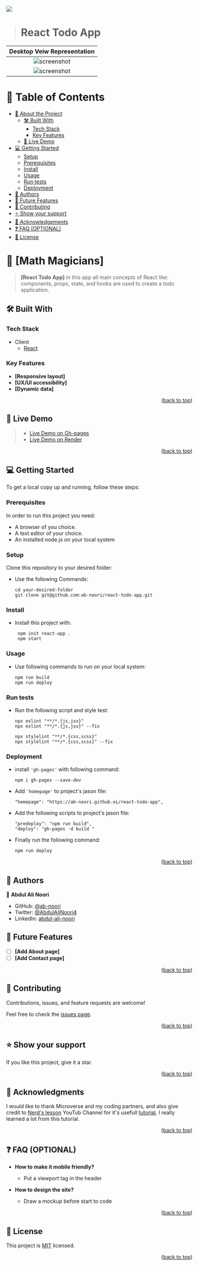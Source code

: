 <a name="readme-top"></a>

![](https://img.shields.io/badge/Microverse-blueviolet)

<div align="center">


</div>

<!-- Open pull request using the following structure

  ## Project title: subtitle

  ### 🌟Branch features:

  - i
  - ii
  - iii

  ### [ 🚀 Branch Demo](https://ab-noori.github.io/Project-Template/)

-->

> # React Todo App

| Desktop Veiw Representation|
|---------------------------------------|
|<div align="center"><img src="./src/assets/desktop-shot.PNG" alt="screenshot" width="auto" height="auto"/></div>|
|<div align="center"><img src="./src/assets/mobile-shot.PNG" alt="screenshot" width="auto" height="auto"/></div>|

<!-- TABLE OF CONTENTS -->

# 📗 Table of Contents

- [📖 About the Project](#about-project)
  - [🛠 Built With](#built-with)
    - [Tech Stack](#tech-stack)
    - [Key Features](#key-features)
  - [🚀 Live Demo](#live-demo)
- [💻 Getting Started](#getting-started)
  - [Setup](#setup)
  - [Prerequisites](#prerequisites)
  - [Install](#install)
  - [Usage](#usage)
  - [Run tests](#run-tests)
  - [Deployment](#triangular_flag_on_post-deployment)
- [👥 Authors](#authors)
- [🔭 Future Features](#future-features)
- [🤝 Contributing](#contributing)
- [⭐️ Show your support](#support)
- [🙏 Acknowledgements](#acknowledgements)
- [❓ FAQ (OPTIONAL)](#faq)
- [📝 License](#license)

<!-- PROJECT DESCRIPTION -->

# 📖 [Math Magicians] <a name="about-project"></a>

> **[React Todo App]** in this app all main concepts of React like: components, props, state, and hooks are used to create a todo application. 

## 🛠 Built With <a name="built-with"></a>

### Tech Stack <a name="tech-stack"></a>
- <summary>Client</summary>
    <ul>
      <li><a href="https://reactjs.org/">React</a></li>
    </ul>

### Key Features <a name="key-features"></a>

- **[Responsive layout]**
- **[UX/UI accessibility]**
- **[Dynamic data]**

<p align="right">(<a href="#readme-top">back to top</a>)</p>

<!-- LIVE DEMO -->

## 🚀 Live Demo <a name="live-demo"></a>
> - [Live Demo on Gh-pages](https://ab-noori.github.io/react-todo-app/)
> - [Live Demo on Render](https://math-magicians-ab.onrender.com)

<p align="right">(<a href="#readme-top">back to top</a>)</p>

<!-- GETTING STARTED -->

## 💻 Getting Started <a name="getting-started"></a>

To get a local copy up and running, follow these steps:

### Prerequisites

In order to run this project you need:
  - A browser of you choice.
  - A text editor of your choice.
  - An installed node.js on your local system

### Setup

Clone this repository to your desired folder:

- Use the following Commands:

      cd your-desired-folder
      git clone git@github.com:ab-noori/react-todo-app.git


### Install
- Install this project with:

       npm init react-app .
       npm start


### Usage
- Use following commands to run on your local system:

      npm run build
      npm run deploy

### Run tests
- Run the following script and style test:

      npx eslint "**/*.{js,jsx}"
      npx eslint "**/*.{js,jsx}" --fix

      npx stylelint "**/*.{css,scss}"
      npx stylelint "**/*.{css,scss}" --fix
 


### Deployment
- install `'gh-pages'` with following command:

      npm i gh-pages --save-dev

- Add `'homepage'` to project's jason file:

      "homepage": "https://ab-noori.github.oi/react-todo-app",

- Add the following scripts to project's jason file:

      "predeploy": "npm run build",
      "deploy": "gh-pages -d build "

- Finally run the following command:

      npm run deploy


<p align="right">(<a href="#readme-top">back to top</a>)</p>


## 👥 Authors <a name="authors"></a>

👤 **Abdul Ali Noori**

- GitHub: [@ab-noori](https://github.com/ab-noori)
- Twitter: [@AbdulAliNoori4](https://twitter.com/AbdulAliNoori4)
- LinkedIn: [abdul-ali-noori](https://www.linkedin.com/in/abdul-ali-noori-384b85195/)


## 🔭 Future Features <a name="future-features"></a>

- [ ] **[Add About page]**
- [ ] **[Add Contact page]**

<p align="right">(<a href="#readme-top">back to top</a>)</p>

## 🤝 Contributing <a name="contributing"></a>

Contributions, issues, and feature requests are welcome!

Feel free to check the [issues page](https://github.com/ab-noori/react-todo-app/issues).

<p align="right">(<a href="#readme-top">back to top</a>)</p>

## ⭐️ Show your support <a name="support"></a>

 
  If you like this project, give it a star.

<p align="right">(<a href="#readme-top">back to top</a>)</p>


## 🙏 Acknowledgments <a name="acknowledgements"></a>

  I would like to thank Microverse and my coding partners, and also give credit to [Nerd's lesson](https://www.youtube.com/@Nerdslesson)
YouTub Channel for it's usefull [tutorial](https://www.youtube.com/watch?v=cd3P3yXyx30), I really learned a lot from this tutorial.

<p align="right">(<a href="#readme-top">back to top</a>)</p>


## ❓ FAQ (OPTIONAL) <a name="faq"></a>

- **How to make it mobile friendly?**

  - Put a viewport tag in the header

- **How to design the site?**

  - Draw a mockup before start to code

<p align="right">(<a href="#readme-top">back to top</a>)</p>


## 📝 License <a name="license"></a>

This project is [MIT](./LICENSE) licensed.

<p align="right">(<a href="#readme-top">back to top</a>)</p>
